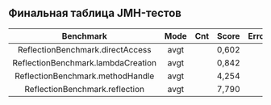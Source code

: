 ## Финальная таблица JMH-тестов

|            Benchmark             | Mode | Cnt | Score |  Error | Units |
|:--------------------------------:|:----:|:---:|:-----:|:------:|:-----:|
|ReflectionBenchmark.directAccess  | avgt |     | 0,602 |        | ns/op |
|ReflectionBenchmark.lambdaCreation| avgt |     | 0,842 |        | ns/op |
|ReflectionBenchmark.methodHandle  | avgt |     | 4,254 |        | ns/op |
|ReflectionBenchmark.reflection    | avgt |     | 7,790 |        | ns/op |
